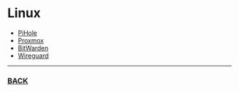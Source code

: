 # Linux
  - [PiHole](https://github.com/pi-hole/pi-hole)
  - [Proxmox](https://proxmox.com/en/)
  - [BitWarden](https://github.com/dani-garcia/vaultwarden)
  - [Wireguard](https://github.com/pivpn/pivpn)
--------
### [BACK](Apps.md)